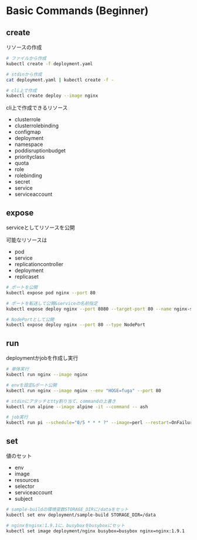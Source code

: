 
# Basic Commands (Beginner)

## create

リソースの作成

```bash
# ファイルから作成
kubectl create -f deployment.yaml

# stdinから作成
cat deployment.yaml | kubectl create -f -

# cli上で作成
kubectl create deploy --image nginx
```

cli上で作成できるリソース

- clusterrole
- clusterrolebinding
- configmap
- deployment
- namespace
- poddisruptionbudget
- priorityclass
- quota
- role
- rolebinding
- secret
- service
- serviceaccount

## expose

serviceとしてリソースを公開

可能なリソースは

- pod
- service
- replicationcontroller
- deployment
- replicaset

```bash
# ポートを公開
kubectl expose pod nginx --port 80

# ポートを転送して公開&serviceの名前指定
kubectl expose deploy nginx --port 8080 --target-port 80 --name nginx-service

# NodePortとして公開
kubectl expose deploy nginx --port 80 --type NodePort
```

## run

deploymentかjobを作成し実行

```bash
# 単体実行
kubectl run nginx --image nginx

# envを設定&ポート公開
kubectl run nginx --image nginx --env "HOGE=fuga" --port 80

# stdinにアタッチとtty割り当て、commandの上書き
kubectl run alpine --image alpine -it --command -- ash

# job実行
kubectl run pi --schedule="0/5 * * * ?" --image=perl --restart=OnFailure -- perl -Mbignum=bpi -wle 'print bpi(2000)'
```

## set

 値のセット
 
 - env
 - image
 - resources
 - selector
 - serviceaccount
 - subject
 
```bash
# sample-buildの環境変数STORAGE_DIRに/dataをセット
kubectl set env deployment/sample-build STORAGE_DIR=/data

# nginxをnginx:1.9.1に、busyboxをbusyboxにセット
kubectl set image deployment/nginx busybox=busybox nginx=nginx:1.9.1
```